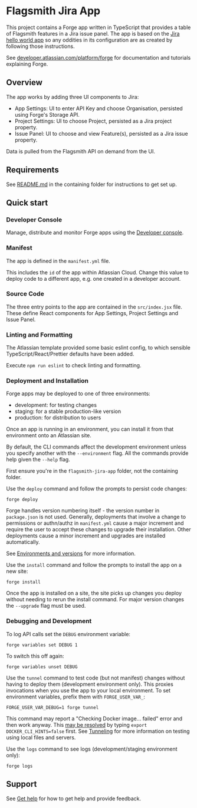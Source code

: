 # Flagsmith Jira App

This project contains a Forge app written in TypeScript that provides a table of Flagsmith features in a Jira issue
panel. The app is based on the
[Jira hello world app](https://developer.atlassian.com/platform/forge/build-a-hello-world-app-in-jira/) so any oddities
in its configuration are as created by following those instructions.

See [developer.atlassian.com/platform/forge](https://developer.atlassian.com/platform/forge) for documentation and
tutorials explaining Forge.

## Overview

The app works by adding three UI components to Jira:

- App Settings: UI to enter API Key and choose Organisation, persisted using Forge's Storage API.
- Project Settings: UI to choose Project, persisted as a Jira project property.
- Issue Panel: UI to choose and view Feature(s), persisted as a Jira issue property.

Data is pulled from the Flagsmith API on demand from the UI.

## Requirements

See [README.md](../README.md) in the containing folder for instructions to get set up.

## Quick start

### Developer Console

Manage, distribute and monitor Forge apps using the
[Developer console](https://developer.atlassian.com/platform/forge/manage-your-apps/).

### Manifest

The app is defined in the `manifest.yml` file.

This includes the `id` of the app within Atlassian Cloud. Change this value to deploy code to a different app, e.g. one
created in a developer account.

### Source Code

The three entry points to the app are contained in the `src/index.jsx` file. These define React components for App
Settings, Project Settings and Issue Panel.

### Linting and Formatting

The Atlassian template provided some basic eslint config, to which sensible TypeScript/React/Prettier defaults have been
added.

Execute `npm run eslint` to check linting and formatting.

### Deployment and Installation

Forge apps may be deployed to one of three environments:

- development: for testing changes
- staging: for a stable production-like version
- production: for distribution to users

Once an app is running in an environment, you can install it from that environment onto an Atlassian site.

By default, the CLI commands affect the development environment unless you specify another with the `--environment`
flag. All the commands provide help given the `--help` flag.

First ensure you're in the `flagsmith-jira-app` folder, not the containing folder.

Use the `deploy` command and follow the prompts to persist code changes:

    forge deploy

Forge handles version numbering itself - the version number in `package.json` is not used. Generally, deployments that
involve a change to permissions or authn/authz in `manifest.yml` cause a major increment and require the user to accept
these changes to upgrade their installation. Other deployments cause a minor increment and upgrades are installed
automatically.

See [Environments and versions](https://developer.atlassian.com/platform/forge/environments-and-versions/) for more
information.

Use the `install` command and follow the prompts to install the app on a new site:

    forge install

Once the app is installed on a site, the site picks up changes you deploy without needing to rerun the install command.
For major version changes the `--upgrade` flag must be used.

### Debugging and Development

To log API calls set the `DEBUG` environment variable:

    forge variables set DEBUG 1

To switch this off again:

    forge variables unset DEBUG

Use the `tunnel` command to test code (but not manifest) changes without having to deploy them (development environment
only). This proxies invocations when you use the app to your local environment. To set environment variables, prefix
them with `FORGE_USER_VAR_`:

    FORGE_USER_VAR_DEBUG=1 forge tunnel

This command may report a "Checking Docker image... failed" error and then work anyway. This
[may be resolved](https://community.developer.atlassian.com/t/forge-tunnel-error-checking-docker-image/45490/14) by
typing `export DOCKER_CLI_HINTS=false` first. See [Tunneling](https://developer.atlassian.com/platform/forge/tunneling/)
for more information on testing using local files and servers.

Use the `logs` command to see logs (development/staging environment only):

    forge logs

## Support

See [Get help](https://developer.atlassian.com/platform/forge/get-help/) for how to get help and provide feedback.
